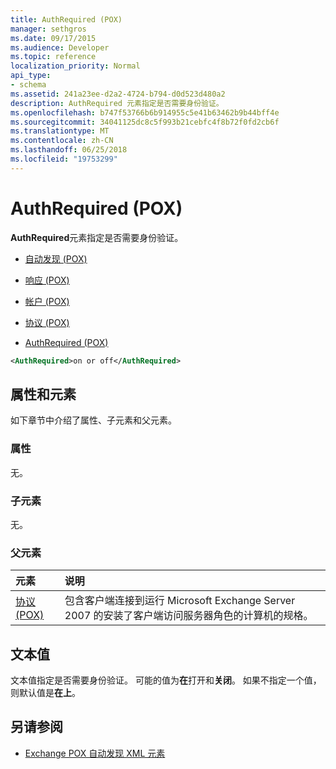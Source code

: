 ```yaml
---
title: AuthRequired (POX)
manager: sethgros
ms.date: 09/17/2015
ms.audience: Developer
ms.topic: reference
localization_priority: Normal
api_type:
- schema
ms.assetid: 241a23ee-d2a2-4724-b794-d0d523d480a2
description: AuthRequired 元素指定是否需要身份验证。
ms.openlocfilehash: b747f53766b6b914955c5e41b63462b9b44bff4e
ms.sourcegitcommit: 34041125dc8c5f993b21cebfc4f8b72f0fd2cb6f
ms.translationtype: MT
ms.contentlocale: zh-CN
ms.lasthandoff: 06/25/2018
ms.locfileid: "19753299"
---
```

# <a name="authrequired-pox"></a>AuthRequired (POX)

**AuthRequired**元素指定是否需要身份验证。 
  
- [自动发现 (POX)](autodiscover-pox.md)
  
- [响应 (POX)](response-pox.md)
  
- [帐户 (POX)](account-pox.md)
  
- [协议 (POX)](protocol-pox.md)
  
- [AuthRequired (POX)](authrequired-pox.md)
  
```xml
<AuthRequired>on or off</AuthRequired>
```

## <a name="attributes-and-elements"></a>属性和元素

如下章节中介绍了属性、子元素和父元素。
  
### <a name="attributes"></a>属性

无。
  
### <a name="child-elements"></a>子元素

无。
  
### <a name="parent-elements"></a>父元素

|**元素**|**说明**|
|:-----|:-----|
|[协议 (POX)](protocol-pox.md) <br/> |包含客户端连接到运行 Microsoft Exchange Server 2007 的安装了客户端访问服务器角色的计算机的规格。  <br/> |
   
## <a name="text-value"></a>文本值

文本值指定是否需要身份验证。 可能的值为**在**打开和**关闭**。 如果不指定一个值，则默认值是**在上**。 
  
## <a name="see-also"></a>另请参阅

- [Exchange POX 自动发现 XML 元素](pox-autodiscover-xml-elements-for-exchange.md)

